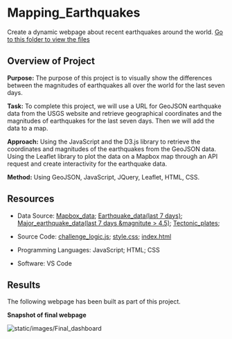 # Mapping_Earthquakes
Create a dynamic webpage about recent earthquakes around the world.
[Go to this folder to view the files](https://github.com/MonikaSData/Mapping_Earthquakes/tree/main/Earthquake_Challenge)

## Overview of Project
**Purpose:**
The purpose of this project is to visually show the differences between the magnitudes of earthquakes all over the world for the last seven days.

**Task:** 
To complete this project, we will use a URL for GeoJSON earthquake data from the USGS website and retrieve geographical coordinates and the magnitudes of earthquakes for the last seven days. Then we will add the data to a map.

**Approach:**
Using the JavaScript and the D3.js library to retrieve the coordinates and magnitudes of the earthquakes from the GeoJSON data.
Using the Leaflet library to plot the data on a Mapbox map through an API request and create interactivity for the earthquake data.

**Method:** Using GeoJSON, JavaScript, JQuery, Leaflet, HTML, CSS.


## Resources
- Data Source: [Mapbox_data](https://www.mapbox.com/); [Earthquake_data(last 7 days)](https://earthquake.usgs.gov/earthquakes/feed/v1.0/summary/all_week.geojson); [Major_earthquake_data(last 7 days &magnitute > 4.5)](https://earthquake.usgs.gov/earthquakes/feed/v1.0/summary/4.5_week.geojson); [Tectonic_plates](https://raw.githubusercontent.com/fraxen/tectonicplates/master/GeoJSON/PB2002_boundaries.json);
- Source Code: 
    [challenge_logic.js](Earthquake_Challenge/static/js/challenge_logic.js); [style.css](Earthquake_Challenge/static/css/style.css); [index.html](Earthquake_Challenge/index.html)
  
- Programming Languages: JavaScript; HTML; CSS
- Software: VS Code

## Results

The following webpage has been built as part of this project.


**Snapshot of final webpage**

![static/images/Final_dashboard](Earthquake_Challenge/static/images/Map_Final.png)
